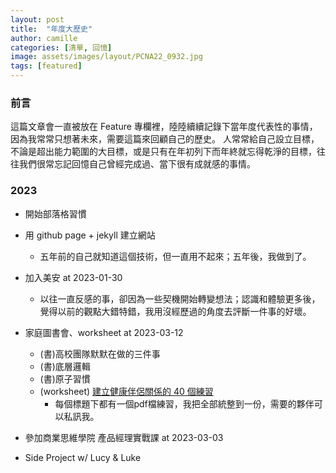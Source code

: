 ```yaml
---
layout: post
title:  "年度大歷史"
author: camille
categories: [清單, 回憶]
image: assets/images/layout/PCNA22_0932.jpg
tags: [featured]
---
```

### 前言

這篇文章會一直被放在 Feature 專欄裡，陸陸續續記錄下當年度代表性的事情，因為我常常只想著未來，需要這篇來回顧自己的歷史。
人常常給自己設立目標，不論是超出能力範圍的大目標，或是只有在年初列下而年終就忘得乾淨的目標，往往我們很常忘記回憶自己曾經完成過、當下很有成就感的事情。

### 2023
- 開始部落格習慣
- 用 github page + jekyll 建立網站
    - 五年前的自己就知道這個技術，但一直用不起來；五年後，我做到了。
- 加入美安 at 2023-01-30
    - 以往一直反感的事，卻因為一些契機開始轉變想法；認識和體驗更多後，覺得以前的觀點大錯特錯，我用沒經歷過的角度去評斷一件事的好壞。
- 家庭圖書會、worksheet at 2023-03-12
    - (書)高校團隊默默在做的三件事
    - (書)底層邏輯
    - (書)原子習慣
    - (worksheet) [建立健康伴侶關係的 40 個練習](https://positivepsychology.com/healthy-relationships-worksheets/)
        - 每個標題下都有一個pdf檔練習，我把全部統整到一份，需要的夥伴可以私訊我。

- 參加商業思維學院 產品經理實戰課 at 2023-03-03
- Side Project w/ Lucy & Luke
